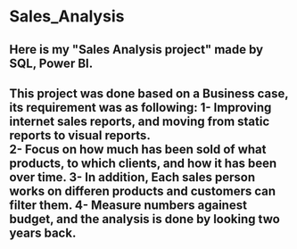 # Sales_Analysis
Here is my "Sales Analysis project" made by SQL, Power BI. 
---------------------------------------------------------------------------
This project was done based on a Business case, its requirement was as following:
  1- Improving internet sales reports, and moving from static reports to        visual reports.  
  2- Focus on how much has been sold of what products, to which clients, 
     and how it has been over time.
  3- In addition, Each sales person works on differen products and 
     customers can filter them.
  4- Measure numbers againest budget, and the analysis is done by looking 
     two years back.
  -------------------------------------------------------------------------



  
  

